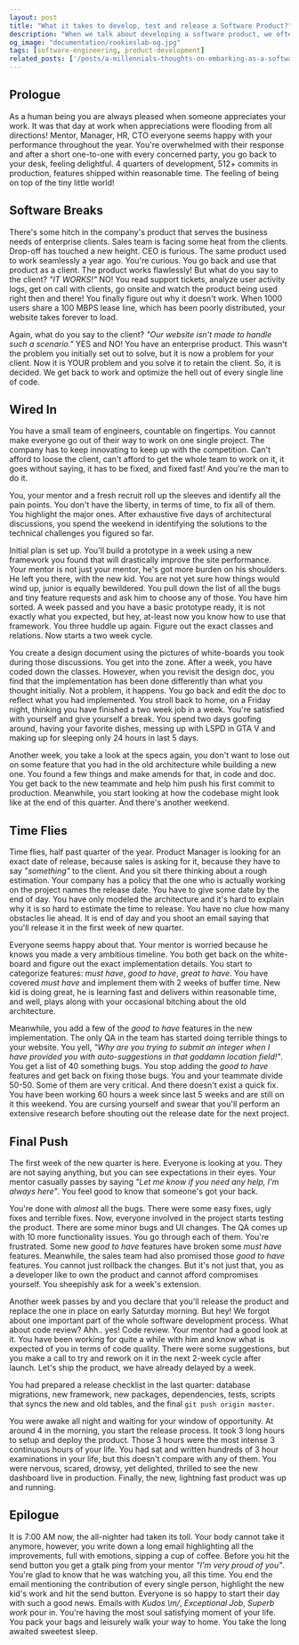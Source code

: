 ```yaml
---
layout: post
title: "What it takes to develop, test and release a Software Product?"
description: "When we talk about developing a software product, we often overlook what goes on in the life of an engineer. The software is not just about code, much like how a journey is not about destination."
og_image: "documentation/rookieslab-og.jpg"
tags: [software-engineering, product-development]
related_posts: ['/posts/a-millennials-thoughts-on-embarking-as-a-software-engineer', '/posts/hobbyist-competitive-programmer-to-software-engineer-at-hackerearth'] 
---
```


## Prologue

As a human being you are always pleased when someone appreciates your work. It was that day at work when appreciations were flooding from all directions! Mentor, Manager, HR, CTO everyone seems happy with your performance throughout the year. You're overwhelmed with their response and after a short one-to-one with every concerned party, you go back to your desk, feeling delightful. 4 quarters of development, 512+ commits in production, features shipped within reasonable time. The feeling of being on top of the tiny little world!


## Software Breaks

There's some hitch in the company's product that serves the business needs of enterprise clients. Sales team is facing some heat from the clients. Drop-off has touched a new height. CEO is furious. The same product used to work seamlessly a year ago. You're curious. You go back and use that product as a client. The product works flawlessly! But what do you say to the client? *"IT WORKS!"* NO! You read support tickets, analyze user activity logs, get on call with clients, go onsite and watch the product being used right then and there! You finally figure out why it doesn't work. When 1000 users share a 100 MBPS lease line, which has been poorly distributed, your website takes forever to load.

Again, what do you say to the client? *"Our website isn't made to handle such a scenario."* YES and NO! You have an enterprise product. This wasn't the problem you initially set out to solve, but it is now a problem for your client. Now it is YOUR problem and you solve it to retain the client. So, it is decided. We get back to work and optimize the hell out of every single line of code.

## Wired In

You have a small team of engineers, countable on fingertips. You cannot make everyone go out of their way to work on one single project. The company has to keep innovating to keep up with the competition. Can't afford to loose the client, can't afford to get the whole team to work on it, it goes without saying, it has to be fixed, and fixed fast! And you're the man to do it.

You, your mentor and a fresh recruit roll up the sleeves and identify all the pain points. You don't have the liberty, in terms of time, to fix all of them. You highlight the major ones. After exhaustive five days of architectural discussions, you spend the weekend in identifying the solutions to the technical challenges you figured so far.

Initial plan is set up. You'll build a prototype in a week using a new framework you found that will drastically improve the site performance. Your mentor is not just your mentor, he's got more burden on his shoulders. He left you there, with the new kid. You are not yet sure how things would wind up, junior is equally bewildered. You pull down the list of all the bugs and tiny feature requests and ask him to choose any of those. You have him sorted. A week passed and you have a basic prototype ready, it is not exactly what you expected, but hey, at-least now you know how to use that framework. You three huddle up again. Figure out the exact classes and relations. Now starts a two week cycle.

You create a design document using the pictures of white-boards you took during those discussions. You get into the zone. After a week, you have coded down the classes. However, when you revisit the design doc, you find that the implementation has been done differently than what you thought initially. Not a problem, it happens. You go back and edit the doc to reflect what you had implemented. You stroll back to home, on a Friday night, thinking you have finished a two week job in a week. You're satisfied with yourself and give yourself a break. You spend two days goofing around, having your favorite dishes, messing up with LSPD in GTA V and making up for sleeping only 24 hours in last 5 days.

Another week, you take a look at the specs again, you don't want to lose out on some feature that you had in the old architecture while building a new one. You found a few things and make amends for that, in code and doc. You get back to the new teammate and help him push his first commit to production. Meanwhile, you start looking at how the codebase might look like at the end of this quarter. And there's another weekend.

## Time Flies

Time flies, half past quarter of the year. Product Manager is looking for an exact date of release, because sales is asking for it, because they have to say *"something"* to the client. And you sit there thinking about a rough estimation. Your company has a policy that the one who is actually working on the project names the release date. You have to give some date by the end of day. You have only modeled the architecture and it's hard to explain why it is so hard to estimate the time to release. You have no clue how many obstacles lie ahead. It is end of day and you shoot an email saying that you'll release it in the first week of new quarter. 

Everyone seems happy about that. Your mentor is worried because he knows you made a very ambitious timeline. You both get back on the white-board and figure out the exact implementation details. You start to categorize features: *must have*, *good to have*, *great to have*. You have covered *must have* and implement them with 2 weeks of buffer time. New kid is doing great, he is learning fast and delivers within reasonable time, and well, plays along with your occasional bitching about the old architecture.

Meanwhile, you add a few of the *good to have* features in the new implementation. The only QA in the team has started doing terrible things to your website. You yell, *"Why are you trying to submit an integer when I have provided you with auto-suggestions in that goddamn location field!"*. You get a list of 40 something bugs. You stop adding the *good to have* features and get back on fixing those bugs. You and your teammate divide 50-50. Some of them are very critical. And there doesn't exist a quick fix. You have been working 60 hours a week since last 5 weeks and are still on it this weekend. You are cursing yourself and swear that you'll perform an extensive research before shouting out the release date for the next project.

## Final Push

The first week of the new quarter is here. Everyone is looking at you. They are not saying anything, but you can see expectations in their eyes. Your mentor casually passes by saying *"Let me know if you need any help, I'm always here"*. You feel good to know that someone's got your back. 

You're done with *almost* all the bugs. There were some easy fixes, ugly fixes and terrible fixes. Now, everyone involved in the project starts testing the product. There are some minor bugs and UI changes. The QA comes up with 10 more functionality issues. You go through each of them. You're frustrated. Some new *good to have* features have broken some *must have* features. Meanwhile, the sales team had also promised those *good to have* features. You cannot just rollback the changes. But it's not just that, you as a developer like to own the product and cannot afford compromises yourself. You sheepishly ask for a week's extension. 

Another week passes by and you declare that you'll release the product and replace the one in place on early Saturday morning. But hey! We forgot about one important part of the whole software development process. What about code review? Ahh.. yes! Code review. Your mentor had a good look at it. You have been working for quite a while with him and know what is expected of you in terms of code quality. There were some suggestions, but you make a call to try and rework on it in the next 2-week cycle after launch. Let's ship the product, we have already delayed by a week. 

You had prepared a release checklist in the last quarter: database migrations, new framework, new packages, dependencies, tests, scripts that syncs the new and old tables, and the final `git push origin master`. 

You were awake all night and waiting for your window of opportunity. At around 4 in the morning, you start the release process. It took 3 long hours to setup and deploy the product. Those 3 hours were the most intense 3 continuous hours of your life. You had sat and written hundreds of 3 hour examinations in your life, but this doesn't compare with any of them. You were nervous, scared, drowsy, yet delighted, thrilled to see the new dashboard live in production. Finally, the new, lightning fast product was up and running. 

## Epilogue

It is 7:00 AM now, the all-nighter had taken its toll. Your body cannot take it anymore, however, you write down a long email highlighting all the improvements, full with emotions, sipping a cup of coffee. Before you hit the send button you get a gtalk ping from your mentor *"I'm very proud of you"*. You're glad to know that he was watching you, all this time. You end the email mentioning the contribution of every single person, highlight the new kid's work and hit the send button. Everyone is so happy to start their day with such a good news. Emails with *Kudos \m/*, *Exceptional Job*, *Superb work* pour in. You're having the most soul satisfying moment of your life. You pack your bags and leisurely walk your way to home. You take the long awaited sweetest sleep.
